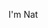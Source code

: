 I'm Nat

<!---
Natlife/Natlife is a ✨ special ✨ repository because its `README.md` (this file) appears on your GitHub profile.
You can click the Preview link to take a look at your changes.
--->
